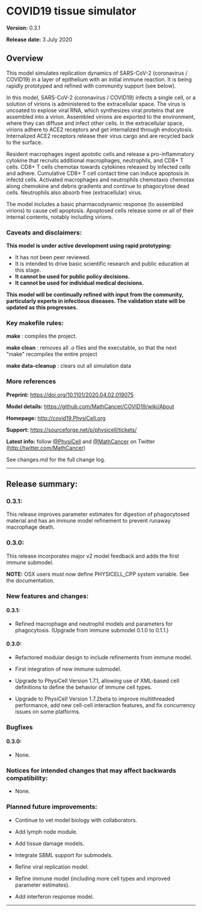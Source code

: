 # COVID19 tissue simulator 
**Version:** 0.3.1

**Release date:** 3 July 2020

## Overview
This model simulates replication dynamics of SARS-CoV-2 (coronavirus / COVID19) in a layer of epithelium with an initial immune reaction. It is being rapidly prototyped and refined with community support (see below).

In this model, SARS-CoV-2 (coronavirus / COVID19) infects a single cell, or a solution of virions is administered to the extracellular space. The virus is uncoated to explose viral RNA, which synthesizes viral proteins that are assembled into a virion. Assembled virions are exported to the environment, where they can diffuse and infect other cells. In the extracellular space, virions adhere to ACE2 receptors and get internalized through endocytosis. Internalized ACE2 receptors release their virus cargo and are recycled back to the surface. 

Resident macrophages ingest apototic cells and release a pro-inflammatory cytokine that recruits additional macrophages, neutrophils, and CD8+ T cells. CD8+ T cells chemotax towards cytokines released by infected cells and adhere. Cumulative CD8+ T cell contact time can induce apoptosis in infectd cells. Activated macrophages and neutrophils chemotaxis chemotax along chemokine and debris gradients and continue to phagocytose dead cells. Neutrophils also absorb free (extracellular) virus. 

The model includes a basic pharmacodynamic response (to assembled virions) to cause cell apoptosis. Apoptosed cells release some or all of their internal contents, notably including virions.

### Caveats and disclaimers: 
**This model is under active development using rapid prototyping:**
* It has not been peer reviewed. 
* It is intended to drive basic scientific research and public education at this stage. 
* **It cannot be used for public policy decisions.**
* **It cannot be used for individual medical decisions.**

**This model will be continually refined with input from the community, particularly experts in infectious diseases. The validation state will be updated as this progresses.**

### Key makefile rules:

**make**               : compiles the project.
 
**make clean**         : removes all .o files and the executable, so that the next "make" recompiles the entire project 

**make data-cleanup**  : clears out all simulation data 

### More references 

**Preprint:**      https://doi.org/10.1101/2020.04.02.019075 

**Model details:** https://github.com/MathCancer/COVID19/wiki/About 

**Homepage:**      http://covid19.PhysiCell.org

**Support:**       https://sourceforge.net/p/physicell/tickets/

**Latest info:**   follow [@PhysiCell](https://twitter.com/PhysiCell) and [@MathCancer](https://twitter.com/MathCancer) on Twitter (http://twitter.com/MathCancer)

See changes.md for the full change log. 

* * * 

## Release summary: 
### 0.3.1:
This release improves parameter estimates for digestion of phagocytosed material and has an immune model refinement to prevent runaway macrophage death. 

### 0.3.0:
This release incorporates major v2 model feedback and adds the first immune submodel. 

**NOTE:** OSX users must now define PHYSICELL_CPP system variable. See the documentation.

### New features and changes:
#### 0.3.1: 
+ Refined macrophage and neutrophil models and parameters for phagocytosis. (Upgrade from immune submodel 0.1.0 to 0.1.1.) 

#### 0.3.0:
+ Refactored modular design to include refinements from immune model. 

+ First integration of new immune submodel. 

+ Upgrade to PhysiCell Version 1.7.1, allowing use of XML-based cell definitions to define the behavior of immune cell types. 

+ Upgrade to PhysiCell Version 1.7.2beta to improve multithreaded performance, add new cell-cell interaction features, and fix concurrency issues on some platforms. 

### Bugfixes 
#### 0.3.0: 
+ None. 

### Notices for intended changes that may affect backwards compatibility:
 
+ None.  

### Planned future improvements: 
 
+ Continue to vet model biology with collaborators. 

+ Add lymph node module. 

+ Add tissue damage models. 

+ Integrate SBML support for submodels.  

+ Refine viral replication model. 

+ Refine immune model (including more cell types and improved parameter estimates).

+ Add interferon response model. 

* * * 